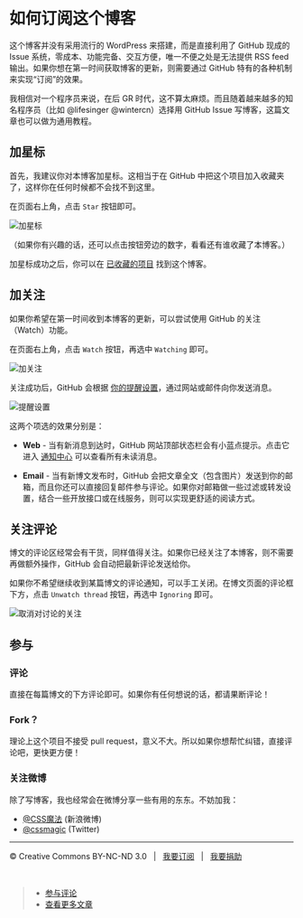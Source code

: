 # 如何订阅这个博客

这个博客并没有采用流行的 WordPress 来搭建，而是直接利用了 GitHub 现成的 Issue 系统，零成本、功能完备、交互方便，唯一不便之处是无法提供 RSS feed 输出。如果你想在第一时间获取博客的更新，则需要通过 GitHub 特有的各种机制来实现“订阅”的效果。

我相信对一个程序员来说，在后 GR 时代，这不算太麻烦。而且随着越来越多的知名程序员（比如 @lifesinger @wintercn）选择用 GitHub Issue 写博客，这篇文章也可以做为通用教程。

## 加星标

首先，我建议你对本博客加星标。这相当于在 GitHub 中把这个项目加入收藏夹了，这样你在任何时候都不会找不到这里。

在页面右上角，点击 `Star` 按钮即可。

![加星标](https://f.cloud.github.com/assets/1231359/673984/b5e7af46-d8c8-11e2-93f1-789f32a36e38.png)

（如果你有兴趣的话，还可以点击按钮旁边的数字，看看还有谁收藏了本博客。）

加星标成功之后，你可以在 [已收藏的项目](https://github.com/stars) 找到这个博客。

## 加关注

如果你希望在第一时间收到本博客的更新，可以尝试使用 GitHub 的关注（Watch）功能。

在页面右上角，点击 `Watch` 按钮，再选中 `Watching` 即可。

![加关注](https://f.cloud.github.com/assets/1231359/673986/bab7d9c4-d8c8-11e2-9e9b-c733c7f4630d.png)

关注成功后，GitHub 会根据 [你的提醒设置](https://github.com/settings/notifications)，通过网站或邮件向你发送消息。

![提醒设置](https://f.cloud.github.com/assets/1231359/673988/c03d1d46-d8c8-11e2-8c1c-944090a2e01a.png)

这两个项选的效果分别是：

* **Web** - 当有新消息到达时，GitHub 网站顶部状态栏会有小蓝点提示。点击它进入 [通知中心](https://github.com/notifications) 可以查看所有未读消息。

* **Email** - 当有新博文发布时，GitHub 会把文章全文（包含图片）发送到你的邮箱，而且你还可以直接回复邮件参与评论。如果你对邮箱做一些过滤或转发设置，结合一些开放接口或在线服务，则可以实现更舒适的阅读方式。

## 关注评论

博文的评论区经常会有干货，同样值得关注。如果你已经关注了本博客，则不需要再做额外操作，GitHub 会自动把最新评论发送给你。

如果你不希望继续收到某篇博文的评论通知，可以手工关闭。在博文页面的评论框下方，点击 `Unwatch thread` 按钮，再选中 `Ignoring` 即可。

![取消对讨论的关注](https://f.cloud.github.com/assets/1231359/673990/c3dce9f4-d8c8-11e2-92f7-9d11c7a953e9.png)

## 参与

### 评论

直接在每篇博文的下方评论即可。如果你有任何想说的话，都请果断评论！

### Fork？

理论上这个项目不接受 pull request，意义不大。所以如果你想帮忙纠错，直接评论吧，更快更方便！

### 关注微博

除了写博客，我也经常会在微博分享一些有用的东东。不妨加我：

* [@CSS魔法](http://weibo.com/cssmagic) (新浪微博)
* [@cssmagic](https://twitter.com/cssmagic) (Twitter)

***

&copy; Creative Commons BY-NC-ND 3.0 &nbsp; | &nbsp; [我要订阅](http://www.cssmagic.net/blog/subscribe) &nbsp; | &nbsp; [我要捐助](http://www.cssmagic.net/blog/donate)

&nbsp;
> * [参与评论](https://github.com/cssmagic/blog/issues/8)
> * [查看更多文章](https://github.com/cssmagic/blog/issues?state=open)
